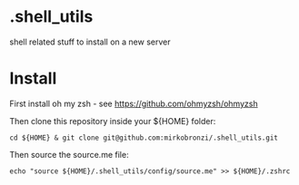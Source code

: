 # .shell_utils
shell related stuff to install on a new server

# Install
First install oh my zsh - see https://github.com/ohmyzsh/ohmyzsh

Then clone this repository inside your ${HOME} folder:

    cd ${HOME} & git clone git@github.com:mirkobronzi/.shell_utils.git

Then source the source.me file:

    echo "source ${HOME}/.shell_utils/config/source.me" >> ${HOME}/.zshrc
